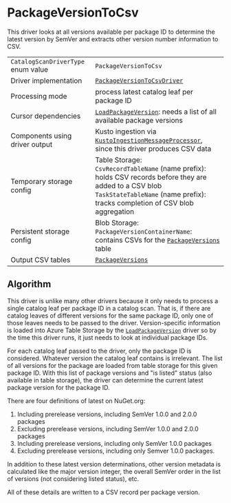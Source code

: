 # PackageVersionToCsv

This driver looks at all versions available per package ID to determine the latest version by SemVer and extracts other version number information to CSV.

|                                    |                                                                                                                                                                                                  |
| ---------------------------------- | ------------------------------------------------------------------------------------------------------------------------------------------------------------------------------------------------ |
| `CatalogScanDriverType` enum value | `PackageVersionToCsv`                                                                                                                                                                            |
| Driver implementation              | [`PackageVersionToCsvDriver`](../../src/Worker.Logic/Drivers/PackageVersionToCsv/PackageVersionToCsvDriver.cs)                                                                                   |
| Processing mode                    | process latest catalog leaf per package ID                                                                                                                                                       |
| Cursor dependencies                | [`LoadPackageVersion`](LoadPackageVersion.md): needs a list of all available package versions                                                                                                    |
| Components using driver output     | Kusto ingestion via [`KustoIngestionMessageProcessor`](../../src/Worker.Logic/MessageProcessors/KustoIngestion/KustoIngestionMessageProcessor.cs), since this driver produces CSV data           |
| Temporary storage config           | Table Storage:<br />`CsvRecordTableName` (name prefix): holds CSV records before they are added to a CSV blob<br />`TaskStateTableName` (name prefix): tracks completion of CSV blob aggregation |
| Persistent storage config          | Blob Storage:<br />`PackageVersionContainerName`: contains CSVs for the [`PackageVersions`](../tables/PackageVersions.md) table                                                                  |
| Output CSV tables                  | [`PackageVersions`](../tables/PackageVersions.md)                                                                                                                                                |

## Algorithm

This driver is unlike many other drivers because it only needs to process a single catalog leaf per package ID in a catalog scan. That is, if there are catalog leaves of different versions for the same package ID, only one of those leaves needs to be passed to the driver. Version-specific information is loaded into Azure Table Storage by the [`LoadPackageVersion`](LoadPackageVersion.md) driver so by the time this driver runs, it just needs to look at individual package IDs.

For each catalog leaf passed to the driver, only the package ID is considered. Whatever version the catalog leaf contains is irrelevant. The list of all versions for the package are loaded from table storage for this given package ID. With this list of package versions and "is listed" status (also available in table storage), the driver can determine the current latest package version for the package ID.

There are four definitions of latest on NuGet.org:

1. Including prerelease versions, including SemVer 1.0.0 and 2.0.0 packages
2. Excluding prerelease versions, including SemVer 1.0.0 and 2.0.0 packages
3. Including prerelease versions, including only SemVer 1.0.0 packages
4. Excluding prerelease versions, including only Semver 1.0.0 packages.

In addition to these latest version determinations, other version metadata is calculated like the major version integer, the overall SemVer order in the list of versions (not considering listed status), etc.

All of these details are written to a CSV record per package version.
